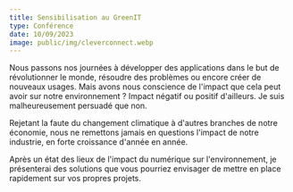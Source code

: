 ```yaml
---
title: Sensibilisation au GreenIT
type: Conférence
date: 10/09/2023
image: public/img/cleverconnect.webp
---
```


Nous passons nos journées à développer des applications dans le but de
révolutionner le monde, résoudre des problèmes ou encore créer de
nouveaux usages. Mais avons nous conscience de l'impact que cela peut
avoir sur notre environnement ? Impact négatif ou positif d'ailleurs.
Je suis malheureusement persuadé que non.

Rejetant la faute du changement climatique à d'autres branches de
notre économie, nous ne remettons jamais en questions l'impact de
notre industrie, en forte croissance d'année en année.

Après un état des lieux de l'impact du numérique sur l'environnement,
je présenterai des solutions que vous pourriez envisager de mettre en
place rapidement sur vos propres projets.
